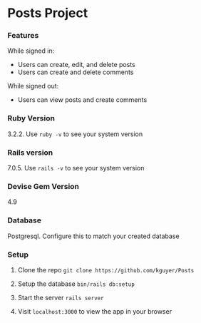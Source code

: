 # Posts Project

### Features
While signed in:
- Users can create, edit, and delete posts
- Users can create and delete comments

While signed out:
- Users can view posts and create comments

### Ruby Version
3.2.2. 
Use `ruby -v` to see your system version

### Rails version
7.0.5.
Use `rails -v` to see your system version

### Devise Gem Version
4.9

### Database
Postgresql. Configure this to match your created database

### Setup
1. Clone the repo `git clone https://github.com/kguyer/Posts`

2. Setup the database `bin/rails db:setup`

3. Start the server `rails server`

4. Visit `localhost:3000` to view the app in your browser